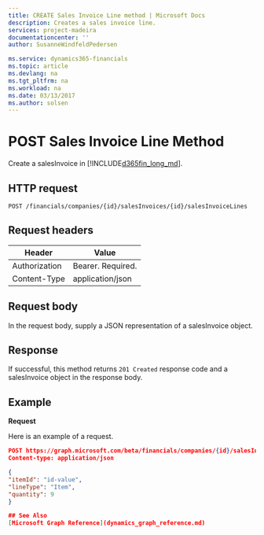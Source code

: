 ```yaml
---
title: CREATE Sales Invoice Line method | Microsoft Docs
description: Creates a sales invoice line.
services: project-madeira
documentationcenter: ''
author: SusanneWindfeldPedersen

ms.service: dynamics365-financials
ms.topic: article
ms.devlang: na
ms.tgt_pltfrm: na
ms.workload: na
ms.date: 03/13/2017
ms.author: solsen
---
```


# POST Sales Invoice Line Method
Create a salesInvoice in [!INCLUDE[d365fin_long_md](../dynamics-nav/includes/d365fin_long_md.md)].

## HTTP request

```
POST /financials/companies/{id}/salesInvoices/{id}/salesInvoiceLines
```

## Request headers

|Header|Value|
|------|-----|
|Authorization  |Bearer. Required.    |
|Content-Type  |application/json    |

## Request body
In the request body, supply a JSON representation of a salesInvoice object.

## Response
If successful, this method returns ```201 Created``` response code and a salesInvoice object in the response body.

## Example

**Request**

Here is an example of a request.

```json
POST https://graph.microsoft.com/beta/financials/companies/{id}/salesInvoices/{id}/salesInvoiceLines
Content-type: application/json

{
"itemId": "id-value",
"lineType": "Item",
"quantity": 9
}

## See Also
[Microsoft Graph Reference](dynamics_graph_reference.md)